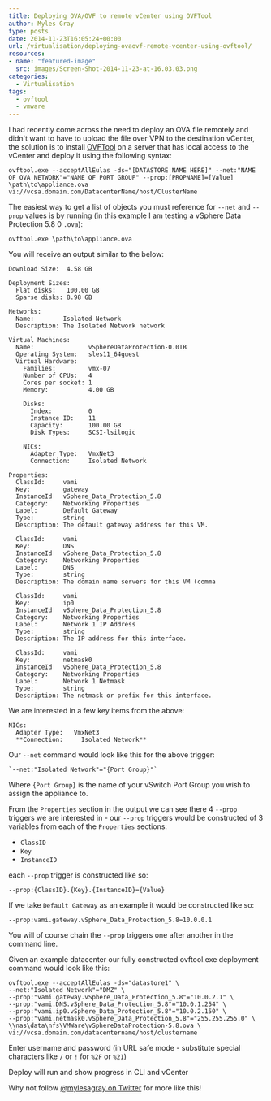 ```yaml
---
title: Deploying OVA/OVF to remote vCenter using OVFTool
author: Myles Gray
type: posts
date: 2014-11-23T16:05:24+00:00
url: /virtualisation/deploying-ovaovf-remote-vcenter-using-ovftool/
resources:
- name: "featured-image"
  src: images/Screen-Shot-2014-11-23-at-16.03.03.png
categories:
  - Virtualisation
tags:
  - ovftool
  - vmware
---
```


I had recently come across the need to deploy an OVA file remotely and didn't want to have to upload the file over VPN to the destination vCenter, the solution is to install [OVFTool][1] on a server that has local access to the vCenter and deploy it using the following syntax:

<!--more-->

    ovftool.exe --acceptAllEulas -ds="[DATASTORE NAME HERE]" --net:"NAME OF OVA NETWORK"="NAME OF PORT GROUP" --prop:[PROPNAME]=[Value] \path\to\appliance.ova vi://vcsa.domain.com/DatacenterName/host/ClusterName
    

The easiest way to get a list of objects you must reference for `--net` and `--prop` values is by running (in this example I am testing a vSphere Data Protection 5.8 0 `.ova`):

    ovftool.exe \path\to\appliance.ova
    

You will receive an output similar to the below:

    Download Size:  4.58 GB
    
    Deployment Sizes:
      Flat disks:   100.00 GB
      Sparse disks: 8.98 GB
    
    Networks:
      Name:        Isolated Network
      Description: The Isolated Network network
    
    Virtual Machines:
      Name:               vSphereDataProtection-0.0TB
      Operating System:   sles11_64guest
      Virtual Hardware:
        Families:         vmx-07
        Number of CPUs:   4
        Cores per socket: 1
        Memory:           4.00 GB
    
        Disks:
          Index:          0
          Instance ID:    11
          Capacity:       100.00 GB
          Disk Types:     SCSI-lsilogic
    
        NICs:
          Adapter Type:   VmxNet3
          Connection:     Isolated Network
    
    Properties:
      ClassId:     vami
      Key:         gateway
      InstanceId   vSphere_Data_Protection_5.8
      Category:    Networking Properties
      Label:       Default Gateway
      Type:        string
      Description: The default gateway address for this VM.
    
      ClassId:     vami
      Key:         DNS
      InstanceId   vSphere_Data_Protection_5.8
      Category:    Networking Properties
      Label:       DNS
      Type:        string
      Description: The domain name servers for this VM (comma
    
      ClassId:     vami
      Key:         ip0
      InstanceId   vSphere_Data_Protection_5.8
      Category:    Networking Properties
      Label:       Network 1 IP Address
      Type:        string
      Description: The IP address for this interface.
    
      ClassId:     vami
      Key:         netmask0
      InstanceId   vSphere_Data_Protection_5.8
      Category:    Networking Properties
      Label:       Network 1 Netmask
      Type:        string
      Description: The netmask or prefix for this interface.
    

We are interested in a few key items from the above:

    NICs:
      Adapter Type:   VmxNet3
      **Connection:     Isolated Network**
    

Our `--net` command would look like this for the above trigger:

    `--net:"Isolated Network"="{Port Group}"`
    

Where `{Port Group}` is the name of your vSwitch Port Group you wish to assign the appliance to.

From the `Properties` section in the output we can see there 4 `--prop` triggers we are interested in - our `--prop` triggers would be constructed of 3 variables from each of the `Properties` sections:

  * `ClassID`
  * `Key`
  * `InstanceID`

each `--prop` trigger is constructed like so:

    --prop:{ClassID}.{Key}.{InstanceID}={Value}
    

If we take `Default Gateway` as an example it would be constructed like so:

    --prop:vami.gateway.vSphere_Data_Protection_5.8=10.0.0.1
    

You will of course chain the `--prop` triggers one after another in the command line.

Given an example datacenter our fully constructed ovftool.exe deployment command would look like this:

    ovftool.exe --acceptAllEulas -ds="datastore1" \
    --net:"Isolated Network"="DMZ" \
    --prop:"vami.gateway.vSphere_Data_Protection_5.8"="10.0.2.1" \
    --prop:"vami.DNS.vSphere_Data_Protection_5.8"="10.0.1.254" \
    --prop:"vami.ip0.vSphere_Data_Protection_5.8"="10.0.2.150" \
    --prop:"vami.netmask0.vSphere_Data_Protection_5.8"="255.255.255.0" \
    \\nas\data\nfs\VMWare\vSphereDataProtection-5.8.ova \
    vi://vcsa.domain.com/datacentername/host/clustername
    

Enter username and password (in URL safe mode - substitute special characters like `/` or `!` for `%2F` or `%21`)

Deploy will run and show progress in CLI and vCenter

Why not follow [@mylesagray on Twitter][2] for more like this!

 [1]: https://my.vmware.com/web/vmware/details?downloadGroup=OVFTOOL400&productId=353&src=vmw_so_vex_mgray_1080
 [2]: https://twitter.com/mylesagray